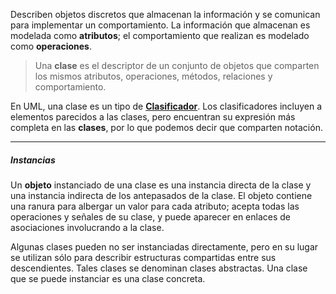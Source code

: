 Describen objetos discretos que almacenan la información y se comunican para implementar un comportamiento. 
La información que almacenan es modelada como **atributos**; el comportamiento que realizan es modelado como **operaciones**.

> Una **clase** es el descriptor de un conjunto de objetos que comparten los mismos atributos, operaciones, métodos, relaciones y comportamiento.

En UML, una clase es un tipo de **[Clasificador](../../assets/Clasificador.md)**. Los clasificadores incluyen a elementos parecidos a las clases, pero encuentran su expresión más completa en las **clases**, por lo que podemos decir que comparten notación.
****
##### **Instancias**
Un **objeto** instanciado de una clase es una instancia directa de la clase y una instancia indirecta de los antepasados de la clase. El objeto contiene una ranura para albergar un valor para cada atributo; acepta todas las operaciones y señales de su clase, y puede aparecer en enlaces de asociaciones involucrando a la clase.

Algunas clases pueden no ser instanciadas directamente, pero en su lugar se utilizan sólo para describir estructuras compartidas entre sus descendientes. Tales clases se denominan clases abstractas. Una clase que se puede instanciar es una clase concreta.